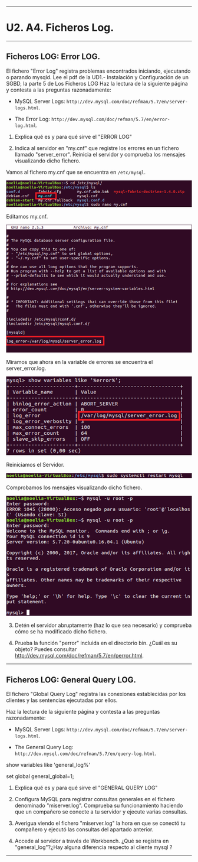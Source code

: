 ___

# **U2. A4. Ficheros Log.**

---

## **Ficheros LOG: Error LOG.**

El fichero "Error Log" registra problemas encontrados iniciando, ejecutando o parando mysqld.
Lee el pdf de la UD1.- Instalación y Configuración de un SGBD, la parte 5 de  Los Ficheros LOG
Haz la lectura de la siguiente página y contesta a las preguntas razonadamente:

* MySQL Server Logs: `http://dev.mysql.com/doc/refman/5.7/en/server-logs.html`.

* The Error Log: `http://dev.mysql.com/doc/refman/5.7/en/error-log.html`.

1. Explica qué es y para qué sirve el "ERROR LOG"



2. Indica al servidor en "my.cnf" que registre los errores en un fichero llamado "server_error". Reinicia el servidor y comprueba los mensajes visualizando dicho fichero.

Vamos al fichero my.cnf que se encuentra en `/etc/mysql`.

![imagen01](./images/01.png)

Editamos my.cnf.

![imagen02](./images/02.png)

Miramos que ahora en la variable de errores se encuentra el server_error.log.

![imagen03](./images/03.png)

Reiniciamos el Servidor.

![imagen04](./images/04.png)

Comprobamos los mensajes visualizando dicho fichero.

![imagen05](./images/05.png)


3. Detén el servidor abruptamente (haz lo que sea necesario) y comprueba cómo se ha modificado dicho fichero.



4. Prueba la función "perror" incluida en el directorio bin. ¿Cuál es su objeto? Puedes consultar http://dev.mysql.com/doc/refman/5.7/en/perror.html.



---

## **Ficheros LOG: General Query LOG.**

El fichero "Global Query  Log" registra las conexiones establecidas por los clientes y las sentencias ejecutadas por ellos.

Haz la lectura de la siguiente página y contesta a las preguntas razonadamente:

* MySQL Server Logs: `http://dev.mysql.com/doc/refman/5.7/en/server-logs.html`.

* The General Query Log: `http://dev.mysql.com/doc/refman/5.7/en/query-log.html`.

show variables like 'general_log%'

set global general_global=1;

1. Explica qué es y para qué sirve el "GENERAL QUERY LOG"



2. Configura MySQL para registrar consultas generales en el fichero denominado "miserver.log". Comprueba su funcionamiento haciendo que un compañero se conecte a tu servidor y ejecute varias consultas.



3. Averigua viendo el fichero "miserver.log" la hora en que se conectó tu compañero y ejecutó las consultas del apartado anterior.



4. Accede al servidor a través de Workbench. ¿Qué se registra en "general_log"?¿Hay alguna diferencia respecto al cliente mysql ?



---

